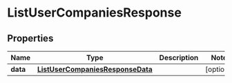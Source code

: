 

# ListUserCompaniesResponse



## Properties

| Name | Type | Description | Notes |
|------------ | ------------- | ------------- | -------------|
|**data** | [**ListUserCompaniesResponseData**](ListUserCompaniesResponseData.md) |  |  [optional] |



